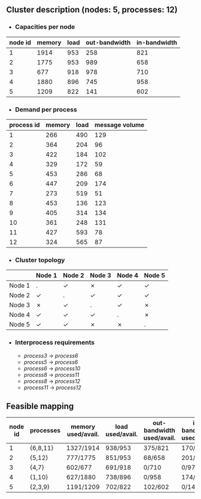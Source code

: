 ## Cluster description (nodes: 5, processes: 12)

- ### Capacities per node

|node id| memory | load | out-bandwidth | in-bandwidth
|----| ---    | ---  | ------------- | ------------
|  1| 1914 | 953 | 258 | 821 
|  2| 1775 | 953 | 989 | 658 
|  3| 677 | 918 | 978 | 710 
|  4| 1880 | 896 | 745 | 958 
|  5| 1209 | 822 | 141 | 602 


- ### Demand per process

|process id| memory|load|message volume|
|-------| ------|----|--------------
| 1 | 266 | 490 | 129 
| 2 | 364 | 204 | 96 
| 3 | 422 | 184 | 102 
| 4 | 329 | 172 | 59 
| 5 | 453 | 286 | 68 
| 6 | 447 | 209 | 174 
| 7 | 273 | 519 | 51 
| 8 | 453 | 136 | 123 
| 9 | 405 | 314 | 134 
| 10 | 361 | 248 | 131 
| 11 | 427 | 593 | 78 
| 12 | 324 | 565 | 87 


- ### Cluster topology

| | Node 1 | Node 2 | Node 3 | Node 4 | Node 5
|--|--|--|--|--|-- |
| Node 1| .| ✓| ✗| ✓| ✓
| Node 2| ✓| .| ✓| ✓| ✓
| Node 3| ✗| ✓| .| ✓| ✗
| Node 4| ✓| ✓| ✓| .| ✗
| Node 5| ✓| ✓| ✗| ✗| .


- ### Interprocess requirements

	- *process3* -> *process6*
	- *process5* -> *process6*
	- *process6* -> *process10*
	- *process8* -> *process11*
	- *process8* -> *process12*
	- *process11* -> *process12*


## Feasible mapping

|node id| processes | memory used/avail. | load used/avail.| out-bandwidth used/avail.| in-bandwidth used/avail.
|----| --- | ----   | ---  | ------------- | ------------
|  1| {6,8,11} | 1327/1914 | 938/953 | 375/821 | 170/258 
|  2| {5,12} | 777/1775 | 851/953 | 68/658 | 201/989 
|  3| {4,7} | 602/677 | 691/918 | 0/710 | 0/978 
|  4| {1,10} | 627/1880 | 738/896 | 0/958 | 174/745 
|  5| {2,3,9} | 1191/1209 | 702/822 | 102/602 | 0/141 


